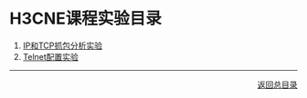 # H3CNE课程实验目录

1. [IP和TCP抓包分析实验](IP和TCP抓包分析实验/实验文档.md)
2. [Telnet配置实验](Telnet配置实验/实验文档.md)

---
<p align="right"><a href="..\..\README.md">返回总目录</a></p>

